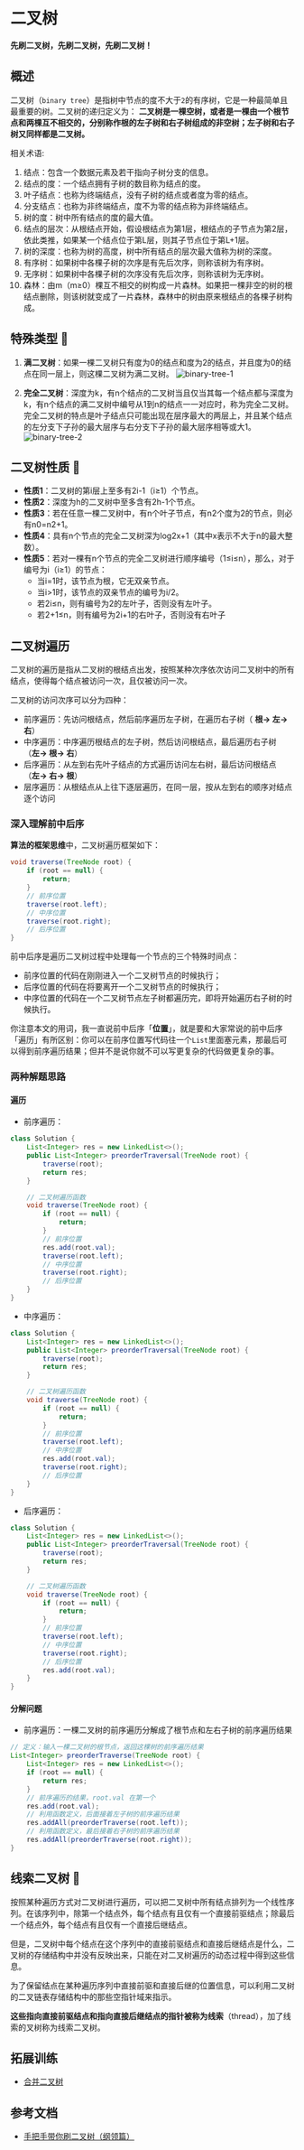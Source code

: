 # 二叉树 

**先刷二叉树，先刷二叉树，先刷二叉树！**

## 概述

二叉树（`binary tree`）是指树中节点的度不大于`2`的有序树，它是一种最简单且最重要的树。二叉树的递归定义为：
**二叉树是一棵空树，或者是一棵由一个根节点和两棵互不相交的，分别称作根的左子树和右子树组成的非空树；左子树和右子树又同样都是二叉树。**

相关术语:
1. 结点：包含一个数据元素及若干指向子树分支的信息。
2. 结点的度：一个结点拥有子树的数目称为结点的度。
3. 叶子结点：也称为终端结点，没有子树的结点或者度为零的结点。
4. 分支结点：也称为非终端结点，度不为零的结点称为非终端结点。
5. 树的度：树中所有结点的度的最大值。
6. 结点的层次：从根结点开始，假设根结点为第1层，根结点的子节点为第2层，依此类推，如果某一个结点位于第L层，则其子节点位于第L+1层。
7. 树的深度：也称为树的高度，树中所有结点的层次最大值称为树的深度。
8. 有序树：如果树中各棵子树的次序是有先后次序，则称该树为有序树。
9. 无序树：如果树中各棵子树的次序没有先后次序，则称该树为无序树。
10. 森林：由m（m≥0）棵互不相交的树构成一片森林。如果把一棵非空的树的根结点删除，则该树就变成了一片森林，森林中的树由原来根结点的各棵子树构成。

## 特殊类型 :hammer:

1. **满二叉树**：如果一棵二叉树只有度为0的结点和度为2的结点，并且度为0的结点在同一层上，则这棵二叉树为满二叉树。
![binary-tree-1](/img/algorithms/binary-tree-1.webp)

2. **完全二叉树**：深度为k，有n个结点的二叉树当且仅当其每一个结点都与深度为k，有n个结点的满二叉树中编号从1到n的结点一一对应时，称为完全二叉树。
完全二叉树的特点是叶子结点只可能出现在层序最大的两层上，并且某个结点的左分支下子孙的最大层序与右分支下子孙的最大层序相等或大1。
![binary-tree-2](/img/algorithms/binary-tree-2.png)

## 二叉树性质 :hammer:

- **性质1**：二叉树的第i层上至多有2i-1（i≥1）个节点。
- **性质2**：深度为h的二叉树中至多含有2h-1个节点。
- **性质3**：若在任意一棵二叉树中，有n个叶子节点，有n2个度为2的节点，则必有n0=n2+1。
- **性质4**：具有n个节点的完全二叉树深为log2x+1（其中x表示不大于n的最大整数）。
- **性质5**：若对一棵有n个节点的完全二叉树进行顺序编号（1≤i≤n），那么，对于编号为i（i≥1）的节点：
    - 当i=1时，该节点为根，它无双亲节点。
    - 当i>1时，该节点的双亲节点的编号为i/2。
    - 若2i≤n，则有编号为2的左叶子，否则没有左叶子。
    - 若2+1≤n，则有编号为2i+1的右叶子，否则没有右叶子
    
## 二叉树遍历

二叉树的遍历是指从二叉树的根结点出发，按照某种次序依次访问二叉树中的所有结点，使得每个结点被访问一次，且仅被访问一次。

二叉树的访问次序可以分为四种：
- 前序遍历：先访问根结点，然后前序遍历左子树，在遍历右子树（ **根-> 左-> 右**）
- 中序遍历：中序遍历根结点的左子树，然后访问根结点，最后遍历右子树（**左-> 根-> 右**）
- 后序遍历：从左到右先叶子结点的方式遍历访问左右树，最后访问根结点（**左-> 右-> 根**）
- 层序遍历：从根结点从上往下逐层遍历，在同一层，按从左到右的顺序对结点逐个访问

### 深入理解前中后序

**算法的框架思维**中，二叉树遍历框架如下：
```java
void traverse(TreeNode root) {
    if (root == null) {
        return;
    }
    // 前序位置
    traverse(root.left);
    // 中序位置
    traverse(root.right);
    // 后序位置
}
``` 

前中后序是遍历二叉树过程中处理每一个节点的三个特殊时间点：

- 前序位置的代码在刚刚进入一个二叉树节点的时候执行；
- 后序位置的代码在将要离开一个二叉树节点的时候执行； 
- 中序位置的代码在一个二叉树节点左子树都遍历完，即将开始遍历右子树的时候执行。

你注意本文的用词，我一直说前中后序「**位置**」，就是要和大家常说的前中后序「遍历」有所区别：你可以在前序位置写代码往一个`List`里面塞元素，那最后可以得到前序遍历结果；但并不是说你就不可以写更复杂的代码做更复杂的事。

### 两种解题思路

#### 遍历

- 前序遍历：
```java
class Solution {
    List<Integer> res = new LinkedList<>();
    public List<Integer> preorderTraversal(TreeNode root) {
        traverse(root);
        return res;
    }

    // 二叉树遍历函数
    void traverse(TreeNode root) {
        if (root == null) {
            return;
        }
        // 前序位置
        res.add(root.val);
        traverse(root.left);
        // 中序位置
        traverse(root.right);
        // 后序位置
    }
}
```
- 中序遍历：
```java
class Solution {
    List<Integer> res = new LinkedList<>();
    public List<Integer> preorderTraversal(TreeNode root) {
        traverse(root);
        return res;
    }

    // 二叉树遍历函数
    void traverse(TreeNode root) {
        if (root == null) {
            return;
        }
        // 前序位置
        traverse(root.left);
        // 中序位置
        res.add(root.val);
        traverse(root.right);
        // 后序位置
    }
}
```
- 后序遍历：
```java
class Solution {
    List<Integer> res = new LinkedList<>();
    public List<Integer> preorderTraversal(TreeNode root) {
        traverse(root);
        return res;
    }

    // 二叉树遍历函数
    void traverse(TreeNode root) {
        if (root == null) {
            return;
        }
        // 前序位置
        traverse(root.left);
        // 中序位置
        traverse(root.right);
        // 后序位置
        res.add(root.val);
    }
}
```

#### 分解问题

- 前序遍历：一棵二叉树的前序遍历分解成了根节点和左右子树的前序遍历结果
```java
// 定义：输入一棵二叉树的根节点，返回这棵树的前序遍历结果
List<Integer> preorderTraverse(TreeNode root) {
    List<Integer> res = new LinkedList<>();
    if (root == null) {
        return res;
    }
    // 前序遍历的结果，root.val 在第一个
    res.add(root.val);
    // 利用函数定义，后面接着左子树的前序遍历结果
    res.addAll(preorderTraverse(root.left));
    // 利用函数定义，最后接着右子树的前序遍历结果
    res.addAll(preorderTraverse(root.right));
}
```


## 线索二叉树 :hammer:

按照某种遍历方式对二叉树进行遍历，可以把二叉树中所有结点排列为一个线性序列。在该序列中，除第一个结点外，每个结点有且仅有一个直接前驱结点；除最后一个结点外，每个结点有且仅有一个直接后继结点。

但是，二叉树中每个结点在这个序列中的直接前驱结点和直接后继结点是什么，二叉树的存储结构中并没有反映出来，只能在对二叉树遍历的动态过程中得到这些信息。

为了保留结点在某种遍历序列中直接前驱和直接后继的位置信息，可以利用二叉树的二叉链表存储结构中的那些空指针域来指示。

**这些指向直接前驱结点和指向直接后继结点的指针被称为线索**（thread），加了线索的叉树称为线索二叉树。

## 拓展训练

- [合并二叉树](https://leetcode-cn.com/problems/merge-two-binary-trees/)

## 参考文档

- [手把手带你刷二叉树（纲领篇）](https://labuladong.gitee.io/algo/2/18/21/)